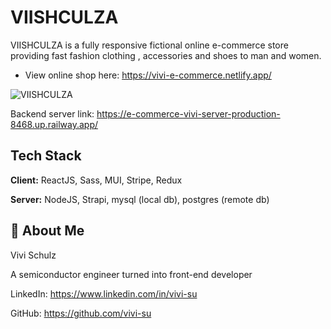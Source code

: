 
# VIISHCULZA

VIISHCULZA is a fully responsive fictional online e-commerce store providing fast fashion clothing , accessories and shoes to man and women.

- View online shop here: https://vivi-e-commerce.netlify.app/

![VIISHCULZA](https://github.com/vivi-su/e-commerce-vivi/assets/81454201/5ef8109d-801a-413a-acc9-4f8c77d7a643)

Backend server link: https://e-commerce-vivi-server-production-8468.up.railway.app/

## Tech Stack

**Client:** ReactJS, Sass, MUI, Stripe, Redux

**Server:** NodeJS, Strapi, mysql (local db), postgres (remote db)

## 🍒 About Me

Vivi Schulz

A semiconductor engineer turned into front-end developer

LinkedIn: https://www.linkedin.com/in/vivi-su

GitHub: https://github.com/vivi-su
